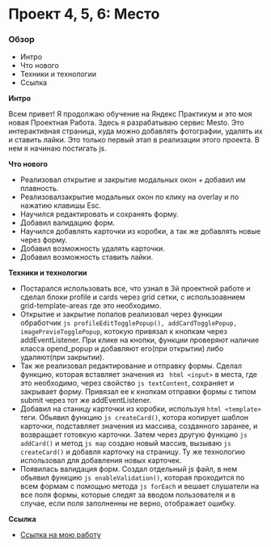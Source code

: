 # Проект 4, 5, 6: Место

### Обзор

* Интро
* Что нового
* Техники и технологии
* Ссылка

**Интро**

Всем привет! Я продолжаю обучение на Яндекс Практикум и это моя новая Проектная Работа.
Здесь я разрабатываю сервис Mesto. Это интерактивная страница, куда можно добавлять
фотографии, удалять их и ставить лайки.
Это только первый этап в реализации этого проекта. В нем я начинаю постигать js.

**Что нового**

* Реализовал открытие и закрытие модальных окон + добавил им плавность.
* Реализовалзакрытие модальных окон по клику на overlay и по нажатию клавишы Esc.
* Научился редактировать и сохранять форму.
* Добавил валидацию форм.
* Научился добавлять карточки из коробки, а так же добавлять новые через форму.
* Добавил возможность удалять карточки.
* Добавил возможность ставить лайки.

**Техники и технологии**

* Постарался использовать все, что узнал в 3й проектной работe и сделал блоки
profile и cards через grid сетки, с использоавнием grid-template-areas
где это необходимо.
* Открытие и закрытие попапов реализовал через функции обработчик
````js profileEditTogglePopup(), addCardTogglePopup, imagePrevieTogglePopup````,
котокую привязал к кнопкам через addEventListener. При клике на кнопки, функции
проверяют наличие класса opend_popup и добавляют его(при открытии) либо удаляют(при
закрытии).
* Так же реализовал редактирование и отправку формы. Сделал функцию, которая вставляет
значения из ``` html <input>``` в места, где это необходимо, через свойство ```js textContent```,
сохраняет и закрывает форму. Привязал ее к кнопкам отправки формы с типом submit через тот же
addEventListener.
* Добавил на станицу карточки из коробки, используя ```html <template>``` теги. Обьявил функцию
````js createCard()````, котора копирует шаблон карточки, подставляет значения из массива, созданного
заранее, и возвращает готовкую карточки. Затем через другую функцию ````js addCard()```` и метод
````js map```` создаю новый массив, вызываю ````js createCard()```` и добавля карточку на страницу.
Ту же технологию использовал для добавления новых карточек.
* Появилась валидация форм. Создал отдельный js файл, в нем обьявил функцию
````js enableValidation()````, которая проходится по всем формам с помощью метода ````js forEach````
и вешает слушатели на все поля формы, которые следят за вводом пользователя и в случае, если поля
заполненны не верно, отображает ошибку.


**Ссылка**

* [Ссылка на мою работу](https://vladis-garagashev.github.io/mesto/index.html)
